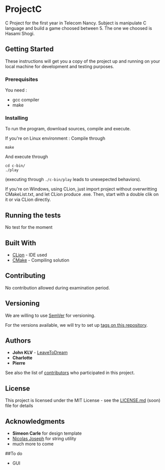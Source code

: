 # ProjectC
C Project for the first year in Telecom Nancy.
Subject is manipulate C language and build a game choosed between 5. The one we choosed is Hasami Shogi.

## Getting Started

These instructions will get you a copy of the project up and running on your local machine for development and testing purposes.

### Prerequisites

You need :

* gcc compiler
* make


### Installing

To run the program, download sources, compile and execute.

If you're on Linux environment :
Compile through

```
make
```

And execute through

```
cd c-bin/
./play
```
(executing through `./c-bin/play` leads to unexepected behaviors).

If you're on Windows, using CLion, just import project without overwritting CMakeList.txt, and let CLion produce .exe. Then, start with a double clik on it or via CLion directly.

## Running the tests

No test for the moment


## Built With

* [CLion](https://www.jetbrains.com/clion/) - IDE used
* [CMake](https://cmake.org/) - Compiling solution

## Contributing

No contribution allowed during examination period.

## Versioning

We are willing to use [SemVer](http://semver.org/) for versioning.

For the versions available, we will try to set up [tags on this repository](https://github.com/ProjectC/tags).

## Authors

* **John KLV** - [LeaveToDream](https://github.com/LeaveToDream)
* **Charlotte**
* **Pierre**

See also the list of [contributors](https://github.com/ProjectC/contributors) who participated in this project.

## License

This project is licensed under the MIT License - see the [LICENSE.md](LICENSE.md) (soon) file for details

## Acknowledgments

* **Simeon Carle** for design template
* [Nicolas Joseph](http://nicolasj.developpez.com/articles/libc/string/) for string utility
* much more to come

##To do
* GUI
